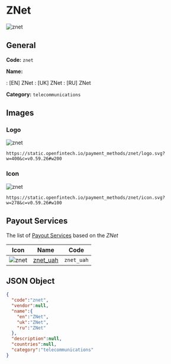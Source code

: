 
# ZNet 
![znet](https://static.openfintech.io/payment_methods/znet/logo.svg?w=400&c=v0.59.26#w200)  

## General 
**Code:** `znet` 
 
**Name:** 
 
:	[EN] ZNet 
:	[UK] ZNet 
:	[RU] ZNet 
 
**Category:** `telecommunications` 
 

## Images 

### Logo 
![znet](https://static.openfintech.io/payment_methods/znet/logo.svg?w=400&c=v0.59.26#w200)  

```
https://static.openfintech.io/payment_methods/znet/logo.svg?w=400&c=v0.59.26#w200
```  

### Icon 
![znet](https://static.openfintech.io/payment_methods/znet/icon.svg?w=278&c=v0.59.26#w100)  

```
https://static.openfintech.io/payment_methods/znet/icon.svg?w=278&c=v0.59.26#w100
```  

## Payout Services 
 
The list of [Payout Services](/payout-services/) based on the _ZNet_ 

|Icon|Name|Code| 
|:---:|:---:|:---:| 
|![znet](https://static.openfintech.io/payout_methods/znet/icon.svg?w=278&c=v0.59.26#w40) |[znet_uah](/payout-services/znet_uah/)|`znet_uah`| 
 

## JSON Object 

```json
{
  "code":"znet",
  "vendor":null,
  "name":{
    "en":"ZNet",
    "uk":"ZNet",
    "ru":"ZNet"
  },
  "description":null,
  "countries":null,
  "category":"telecommunications"
}
```  
